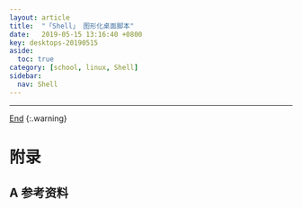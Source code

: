 ```yaml
---
layout: article
title:  "「Shell」 图形化桌面脚本"
date:   2019-05-15 13:16:40 +0800
key: desktops-20190515
aside:
  toc: true
category: [school, linux, Shell]
sidebar:
  nav: Shell
---
```

<span id="head"></span>
<!--more-->




-------------------  
[End](#head)
{:.warning}  


# 附录
## A 参考资料
